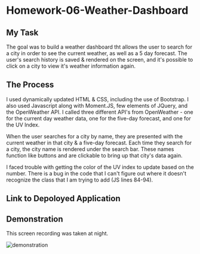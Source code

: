 # Homework-06-Weather-Dashboard

## My Task 
The goal was to build a weather dashboard tht allows the user to search for a city in order to see the current weather, as well as a 5 day forecast. The user's search history is saved & rendered on the screen, and it's possible to click on a city to view it's weather information again. 

## The Process
I used dynamically updated HTML & CSS, including the use of Bootstrap. I also used Javascript along with Moment.JS, few elements of JQuery, and the OpenWeather API. I called three different API's from OpenWeather - one for the current day weather data, one for the five-day forecast, and one for the UV Index.

When the user searches for a city by name, they are presented with the current weather in that city & a five-day forecast. Each time they search for a city, the city name is rendered under the search bar. These names function like buttons and are clickable to bring up that city's data again. 

I faced trouble with getting the color of the UV index to update based on the number. There is a bug in the code that I can't figure out where it doesn't recognize the class that I am trying to add (JS lines 84-94). 

## Link to Depoloyed Application 

## Demonstration
This screen recording was taken at night. 

![demonstration](./assets/images/demonstration.gif)